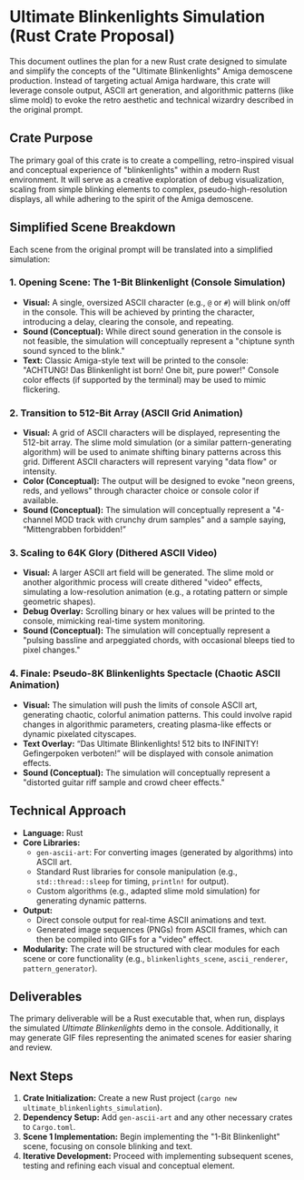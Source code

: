 # Ultimate Blinkenlights Simulation (Rust Crate Proposal)

This document outlines the plan for a new Rust crate designed to simulate and simplify the concepts of the "Ultimate Blinkenlights" Amiga demoscene production. Instead of targeting actual Amiga hardware, this crate will leverage console output, ASCII art generation, and algorithmic patterns (like slime mold) to evoke the retro aesthetic and technical wizardry described in the original prompt.

## Crate Purpose

The primary goal of this crate is to create a compelling, retro-inspired visual and conceptual experience of "blinkenlights" within a modern Rust environment. It will serve as a creative exploration of debug visualization, scaling from simple blinking elements to complex, pseudo-high-resolution displays, all while adhering to the spirit of the Amiga demoscene.

## Simplified Scene Breakdown

Each scene from the original prompt will be translated into a simplified simulation:

### 1. Opening Scene: The 1-Bit Blinkenlight (Console Simulation)

*   **Visual:** A single, oversized ASCII character (e.g., `@` or `#`) will blink on/off in the console. This will be achieved by printing the character, introducing a delay, clearing the console, and repeating.
*   **Sound (Conceptual):** While direct sound generation in the console is not feasible, the simulation will conceptually represent a "chiptune synth sound synced to the blink."
*   **Text:** Classic Amiga-style text will be printed to the console: "ACHTUNG! Das Blinkenlight ist born! One bit, pure power!" Console color effects (if supported by the terminal) may be used to mimic flickering.

### 2. Transition to 512-Bit Array (ASCII Grid Animation)

*   **Visual:** A grid of ASCII characters will be displayed, representing the 512-bit array. The slime mold simulation (or a similar pattern-generating algorithm) will be used to animate shifting binary patterns across this grid. Different ASCII characters will represent varying "data flow" or intensity.
*   **Color (Conceptual):** The output will be designed to evoke "neon greens, reds, and yellows" through character choice or console color if available.
*   **Sound (Conceptual):** The simulation will conceptually represent a "4-channel MOD track with crunchy drum samples" and a sample saying, “Mittengrabben forbidden!”

### 3. Scaling to 64K Glory (Dithered ASCII Video)

*   **Visual:** A larger ASCII art field will be generated. The slime mold or another algorithmic process will create dithered "video" effects, simulating a low-resolution animation (e.g., a rotating pattern or simple geometric shapes).
*   **Debug Overlay:** Scrolling binary or hex values will be printed to the console, mimicking real-time system monitoring.
*   **Sound (Conceptual):** The simulation will conceptually represent a "pulsing bassline and arpeggiated chords, with occasional bleeps tied to pixel changes."

### 4. Finale: Pseudo-8K Blinkenlights Spectacle (Chaotic ASCII Animation)

*   **Visual:** The simulation will push the limits of console ASCII art, generating chaotic, colorful animation patterns. This could involve rapid changes in algorithmic parameters, creating plasma-like effects or dynamic pixelated cityscapes.
*   **Text Overlay:** “Das Ultimate Blinkenlights! 512 bits to INFINITY! Gefingerpoken verboten!” will be displayed with console animation effects.
*   **Sound (Conceptual):** The simulation will conceptually represent a "distorted guitar riff sample and crowd cheer effects."

## Technical Approach

*   **Language:** Rust
*   **Core Libraries:**
    *   `gen-ascii-art`: For converting images (generated by algorithms) into ASCII art.
    *   Standard Rust libraries for console manipulation (e.g., `std::thread::sleep` for timing, `println!` for output).
    *   Custom algorithms (e.g., adapted slime mold simulation) for generating dynamic patterns.
*   **Output:**
    *   Direct console output for real-time ASCII animations and text.
    *   Generated image sequences (PNGs) from ASCII frames, which can then be compiled into GIFs for a "video" effect.
*   **Modularity:** The crate will be structured with clear modules for each scene or core functionality (e.g., `blinkenlights_scene`, `ascii_renderer`, `pattern_generator`).

## Deliverables

The primary deliverable will be a Rust executable that, when run, displays the simulated *Ultimate Blinkenlights* demo in the console. Additionally, it may generate GIF files representing the animated scenes for easier sharing and review.

## Next Steps

1.  **Crate Initialization:** Create a new Rust project (`cargo new ultimate_blinkenlights_simulation`).
2.  **Dependency Setup:** Add `gen-ascii-art` and any other necessary crates to `Cargo.toml`.
3.  **Scene 1 Implementation:** Begin implementing the "1-Bit Blinkenlight" scene, focusing on console blinking and text.
4.  **Iterative Development:** Proceed with implementing subsequent scenes, testing and refining each visual and conceptual element.
